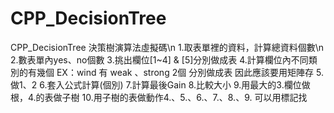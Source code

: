 # CPP_DecisionTree
CPP_DecisionTree
決策樹演算法虛擬碼\n
1.取表單裡的資料，計算總資料個數\n
2.數表單內yes、no個數
3.挑出欄位[1~4] & [5]分別做成表
4.計算欄位內不同類別的有幾個
   EX：wind 有 weak 、strong 2個
    分別做成表
    因此應該要用矩陣存
5.   做1、2
6.套入公式計算(個別)
7.計算最後Gain
8.比較大小
9.用最大的3.欄位做根，4.的表做子樹
10.用子樹的表做動作4.、5.、6.、7.、8.、9.
可以用標記找
